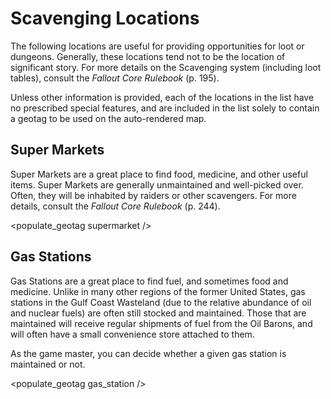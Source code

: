 # Scavenging Locations

<div id="map"></div>

The following locations are useful for providing opportunities for loot or dungeons. Generally, these locations tend 
not to be the location of significant story. For more details on the Scavenging system (including loot tables), consult
the *Fallout Core Rulebook* (p. 195).

Unless other information is provided, each of the locations in the list have no prescribed special features, and are 
included in the list solely to contain a geotag to be used on the auto-rendered map.

## Super Markets

Super Markets are a great place to find food, medicine, and other useful items. Super Markets are generally unmaintained and well-picked over. Often, they will be inhabited by raiders or other scavengers. For more details, consult the *Fallout Core Rulebook* (p. 244).

<populate_geotag supermarket />

## Gas Stations

Gas Stations are a great place to find fuel, and sometimes food and medicine. Unlike in many other regions of the former 
United States, gas stations in the Gulf Coast Wasteland (due to the relative abundance of oil and nuclear fuels) are 
often still stocked and maintained. Those that are maintained will receive regular shipments of fuel from the Oil 
Barons, and will often have a small convenience store attached to them.

As the game master, you can decide whether a given gas station is maintained or not.

<populate_geotag gas_station />